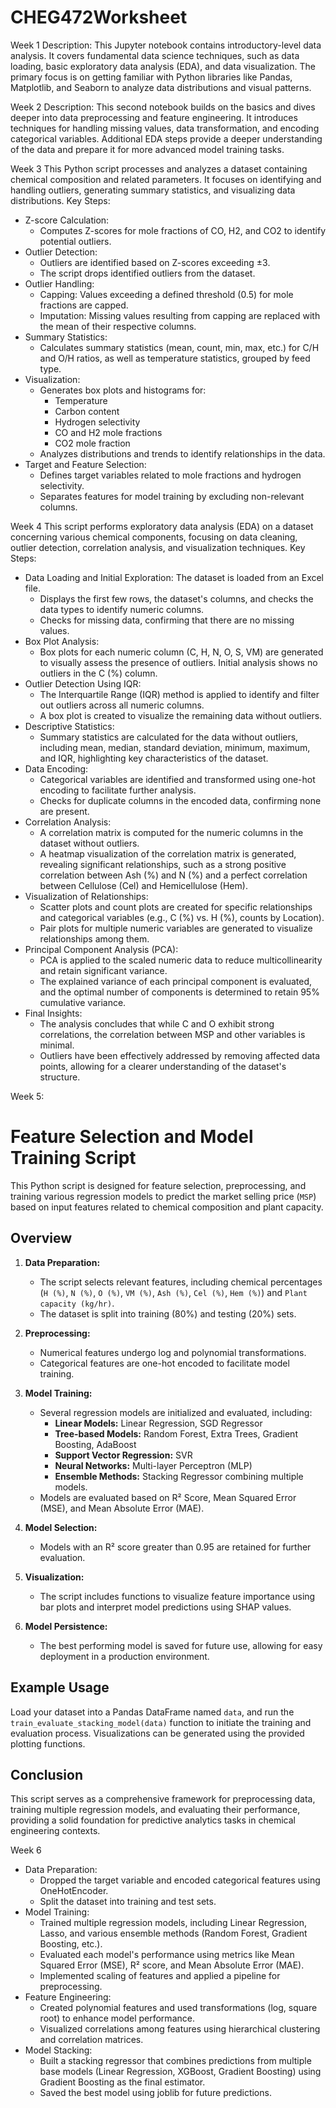 # CHEG472Worksheet
Week 1
Description:
This Jupyter notebook contains introductory-level data analysis. It covers fundamental data science techniques, such as data loading, basic exploratory data analysis (EDA), and data visualization. The primary focus is on getting familiar with Python libraries like Pandas, Matplotlib, and Seaborn to analyze data distributions and visual patterns.

Week 2
Description:
This second notebook builds on the basics and dives deeper into data preprocessing and feature engineering. It introduces techniques for handling missing values, data transformation, and encoding categorical variables. Additional EDA steps provide a deeper understanding of the data and prepare it for more advanced model training tasks.

Week 3
This Python script processes and analyzes a dataset containing chemical composition and related parameters. It focuses on identifying and handling outliers, generating summary statistics, and visualizing data distributions. Key Steps:
- Z-score Calculation:
   - Computes Z-scores for mole fractions of CO, H2, and CO2 to identify potential outliers.
- Outlier Detection:
   - Outliers are identified based on Z-scores exceeding ±3.
   - The script drops identified outliers from the dataset.
- Outlier Handling:
   - Capping: Values exceeding a defined threshold (0.5) for mole fractions are capped.
   - Imputation: Missing values resulting from capping are replaced with the mean of their respective columns.
- Summary Statistics:
   - Calculates summary statistics (mean, count, min, max, etc.) for C/H and O/H ratios, as well as temperature statistics, grouped by feed type.
- Visualization:
   - Generates box plots and histograms for:
      - Temperature
      - Carbon content
      - Hydrogen selectivity
      - CO and H2 mole fractions
      - CO2 mole fraction
   - Analyzes distributions and trends to identify relationships in the data.
- Target and Feature Selection:
   - Defines target variables related to mole fractions and hydrogen selectivity.
   - Separates features for model training by excluding non-relevant columns.

Week 4
This script performs exploratory data analysis (EDA) on a dataset concerning various chemical components, focusing on data cleaning, outlier detection, correlation analysis, and visualization techniques. Key Steps:
- Data Loading and Initial Exploration: The dataset is loaded from an Excel file.
   - Displays the first few rows, the dataset's columns, and checks the data types to identify numeric columns.
   - Checks for missing data, confirming that there are no missing values.
- Box Plot Analysis:
   - Box plots for each numeric column (C, H, N, O, S, VM) are generated to visually assess the presence of outliers. Initial analysis shows no outliers in the C (%) column.
- Outlier Detection Using IQR:
   - The Interquartile Range (IQR) method is applied to identify and filter out outliers across all numeric columns.
   - A box plot is created to visualize the remaining data without outliers.
- Descriptive Statistics:
   - Summary statistics are calculated for the data without outliers, including mean, median, standard deviation, minimum, maximum, and IQR, highlighting key characteristics of the dataset.
- Data Encoding:
   - Categorical variables are identified and transformed using one-hot encoding to facilitate further analysis.
   - Checks for duplicate columns in the encoded data, confirming none are present.
- Correlation Analysis:
   - A correlation matrix is computed for the numeric columns in the dataset without outliers.
   - A heatmap visualization of the correlation matrix is generated, revealing significant relationships, such as a strong positive correlation between Ash (%) and N (%) and a perfect correlation between Cellulose (Cel) and Hemicellulose (Hem).
- Visualization of Relationships:
   - Scatter plots and count plots are created for specific relationships and categorical variables (e.g., C (%) vs. H (%), counts by Location).
   - Pair plots for multiple numeric variables are generated to visualize relationships among them.
- Principal Component Analysis (PCA):
   - PCA is applied to the scaled numeric data to reduce multicollinearity and retain significant variance.
   - The explained variance of each principal component is evaluated, and the optimal number of components is determined to retain 95% cumulative variance.
- Final Insights:
   - The analysis concludes that while C and O exhibit strong correlations, the correlation between MSP and other variables is minimal.
   - Outliers have been effectively addressed by removing affected data points, allowing for a clearer understanding of the dataset's structure.

Week 5:
# Feature Selection and Model Training Script

This Python script is designed for feature selection, preprocessing, and training various regression models to predict the market selling price (`MSP`) based on input features related to chemical composition and plant capacity.

## Overview

1. **Data Preparation:**
   - The script selects relevant features, including chemical percentages (`H (%)`, `N (%)`, `O (%)`, `VM (%)`, `Ash (%)`, `Cel (%)`, `Hem (%)`) and `Plant capacity (kg/hr)`.
   - The dataset is split into training (80%) and testing (20%) sets.

2. **Preprocessing:**
   - Numerical features undergo log and polynomial transformations.
   - Categorical features are one-hot encoded to facilitate model training.

3. **Model Training:**
   - Several regression models are initialized and evaluated, including:
     - **Linear Models:** Linear Regression, SGD Regressor
     - **Tree-based Models:** Random Forest, Extra Trees, Gradient Boosting, AdaBoost
     - **Support Vector Regression:** SVR
     - **Neural Networks:** Multi-layer Perceptron (MLP)
     - **Ensemble Methods:** Stacking Regressor combining multiple models.
   - Models are evaluated based on R² Score, Mean Squared Error (MSE), and Mean Absolute Error (MAE).

4. **Model Selection:**
   - Models with an R² score greater than 0.95 are retained for further evaluation.

5. **Visualization:**
   - The script includes functions to visualize feature importance using bar plots and interpret model predictions using SHAP values.

6. **Model Persistence:**
   - The best performing model is saved for future use, allowing for easy deployment in a production environment.

## Example Usage

Load your dataset into a Pandas DataFrame named `data`, and run the `train_evaluate_stacking_model(data)` function to initiate the training and evaluation process. Visualizations can be generated using the provided plotting functions.

## Conclusion

This script serves as a comprehensive framework for preprocessing data, training multiple regression models, and evaluating their performance, providing a solid foundation for predictive analytics tasks in chemical engineering contexts.

Week 6
- Data Preparation:
   - Dropped the target variable and encoded categorical features using OneHotEncoder.
   - Split the dataset into training and test sets.
- Model Training:
   - Trained multiple regression models, including Linear Regression, Lasso, and various ensemble methods (Random Forest, Gradient Boosting, etc.).
   - Evaluated each model's performance using metrics like Mean Squared Error (MSE), R² score, and Mean Absolute Error (MAE).
   - Implemented scaling of features and applied a pipeline for preprocessing.
- Feature Engineering:
   - Created polynomial features and used transformations (log, square root) to enhance model performance.
   - Visualized correlations among features using hierarchical clustering and correlation matrices.
- Model Stacking:
   - Built a stacking regressor that combines predictions from multiple base models (Linear Regression, XGBoost, Gradient Boosting) using Gradient Boosting as the final estimator.
   - Saved the best model using joblib for future predictions.

